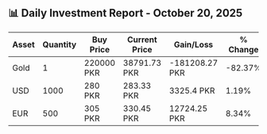 ## 📊 Daily Investment Report - October 20, 2025

| Asset | Quantity | Buy Price | Current Price | Gain/Loss | % Change |
|-------|----------|-----------|----------------|------------|----------|
| Gold | 1 | 220000 PKR | 38791.73 PKR | -181208.27 PKR | -82.37% |
| USD | 1000 | 280 PKR | 283.33 PKR | 3325.4 PKR | 1.19% |
| EUR | 500 | 305 PKR | 330.45 PKR | 12724.25 PKR | 8.34% |
